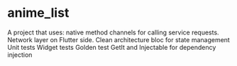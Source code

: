 # anime_list

A project that uses: 
native method channels for calling service requests. Network layer on Flutter side.
Clean architecture
bloc for state management
Unit tests
Widget tests
Golden test
GetIt and Injectable for dependency injection


